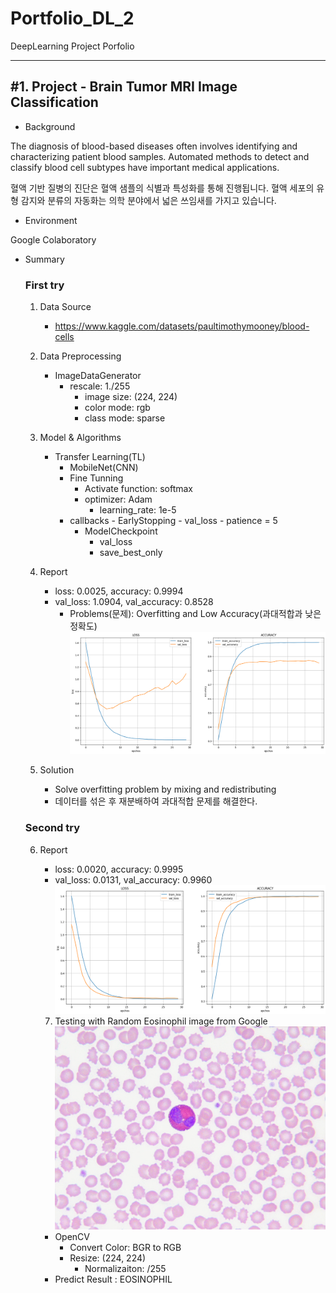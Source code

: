 # Portfolio_DL_2
DeepLearning Project Porfolio

***
<h2>#1. Project - Brain Tumor MRI Image Classification</h2> 

- Background
<p>The diagnosis of blood-based diseases often involves identifying and characterizing patient blood samples.
Automated methods to detect and classify blood cell subtypes have important medical applications.</p>
<p>혈액 기반 질병의 진단은 혈액 샘플의 식별과 특성화를 통해 진행됩니다. 혈액 세포의 유형 감지와 분류의 자동화는 의학 분야에서 넓은 쓰임새를 가지고 있습니다.</p>

- Environment
<p>Google Colaboratory</p> 

- Summary

  <h3>First try</h3>

	1. Data Source
		- https://www.kaggle.com/datasets/paultimothymooney/blood-cells
	
	2. Data Preprocessing
		- ImageDataGenerator
  			- rescale: 1./255
     			- image size: (224, 224)
        		- color mode: rgb
          		- class mode: sparse
	
	3. Model & Algorithms
		- Transfer Learning(TL)
  			- MobileNet(CNN)
     		- Fine Tunning
       			- Activate function: softmax
          		- optimizer: Adam
            		- learning_rate: 1e-5
	       	- callbacks
              		- EarlyStopping
        	  		- val_loss
        	  		- patience = 5
        	  	- ModelCheckpoint
        	  		- val_loss
        	  	 	- save_best_only

	4. Report
		- loss: 0.0025, accuracy: 0.9994
  		- val_loss: 1.0904, val_accuracy: 0.8528
    		- Problems(문제): Overfitting and Low Accuracy(과대적합과 낮은 정확도)
      		![First_Training_Result](https://github.com/kkyukkyu99/Portfolio_DL_2/blob/main/First_Training_Result.png)
	
	5. Solution
		- Solve overfitting problem by mixing and redistributing
  		- 데이터를 섞은 후 재분배하여 과대적합 문제를 해결한다.

  <h3>Second try</h3>
  
  	6. Report
  	   	- loss: 0.0020, accuracy: 0.9995
  	   	- val_loss: 0.0131, val_accuracy: 0.9960
  	   	![Second_Training_Result](https://github.com/kkyukkyu99/Portfolio_DL_2/blob/main/Second_Training_Result.png)

    	7. Testing with Random Eosinophil image from Google
  	  	![Random Eosinophil image from Google](https://github.com/kkyukkyu99/Portfolio_DL_2/blob/main/Eosinophil_predict_image.jpg)
		- OpenCV
  			- Convert Color: BGR to RGB
  	  		- Resize: (224, 224)
  	    		- Normalizaiton: /255
  		- Predict Result : EOSINOPHIL
